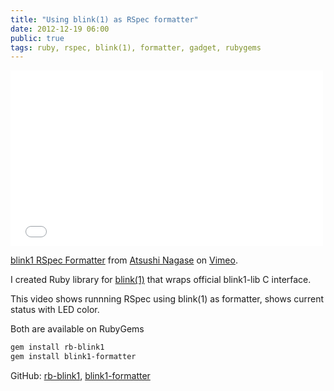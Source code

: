 ```yaml
---
title: "Using blink(1) as RSpec formatter"
date: 2012-12-19 06:00
public: true
tags: ruby, rspec, blink(1), formatter, gadget, rubygems
---
```


<iframe src="//player.vimeo.com/video/91851059" width="500" height="281" frameborder="0" webkitallowfullscreen mozallowfullscreen allowfullscreen></iframe> <p><a href="http://vimeo.com/91851059">blink1 RSpec Formatter</a> from <a href="http://vimeo.com/atsnngs">Atsushi Nagase</a> on <a href="https://vimeo.com">Vimeo</a>.</p>


I created Ruby library for [blink(1)][rb-blink1] that wraps official blink1-lib C interface.

This video shows runnning RSpec using blink(1) as formatter, shows current status with LED color.

Both are available on RubyGems

```bash
gem install rb-blink1
gem install blink1-formatter
```

GitHub: [rb-blink1], [blink1-formatter]

[rb-blink1]: https://github.com/ngs/blink1-formatter
[blink1-formatter]: https://github.com/ngs/blink1-formatter
